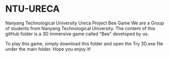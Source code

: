 # NTU-URECA
Nanyang Technological University Ureca Project Bee Game
We are a Group of students from Nanyang Technological University. The content of this gitHub folder is a 3D immersive game called "Bee" developed by us.

To play this game, simply download this folder and open the Try 3D.exe file under the main folder.
Hope you enjoy it!

